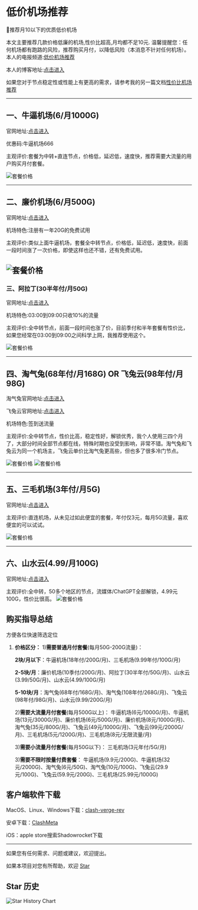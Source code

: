 # 低价机场推荐
🚀推荐月10以下的优质低价机场

本文主要推荐几款价格低廉的机场,性价比超高,月均都不足10元. 温馨提醒您：任何机场都有跑路的风险，推荐购买月付，以降低风险（本消息不针对任何机场）。本人的电报频道:[低价机场推荐](https://t.me/dijiajichangtuijian)

本人的博客地址:[点击进入 ](https://sites.google.com/view/dijiajichang)

如果您对于节点稳定性或性能上有更高的需求，请参考我的另一篇文档[性价比机场推荐](https://github.com/KaWaIDeSuNe/xingjiabijichang)

---
## 一、牛逼机场(6/月1000G)

官网地址:[点击进入](https://fast.6bcloud.top/#/register?code=5DKFf0U5)

优惠码:牛逼机场666

主观评价:套餐为中转+直连节点，价格低，延迟低，速度快，推荐需要大流量的用户购买月付套餐。

![套餐价格](https://github.com/KaWaIDeSuNe/dijiajichang/assets/34272737/41a7d9b7-2de3-4a08-9591-977f4af985df)

---

## 二、廉价机场(6/月500G)

官网地址:[点击进入](https://廉价机场.com/#/register?code=YGKMsx4B)

机场特色:注册有一年20G的免费试用

主观评价:类似上面牛逼机场，套餐全中转节点，价格低，延迟低，速度快，前面一段时间涨了一次价格，即使这样也还不错，还有免费试用。

![套餐价格](https://github.com/user-attachments/assets/07e22b26-f583-4568-be68-10fea1f4cc2f)
---
### 三、阿拉丁(30半年付/月50G)

官网地址:[点击进入](https://www.aladingnet.com/register?aff=Xbkrk4U4K9)

机场特色:03:00到09:00只收10%的流量

主观评价:全中转节点，前面一段时间也涨了价，目前季付和半年套餐有性价比，如果您经常在03:00到09:00之间科学上网，我推荐使用这个。

![套餐价格](https://github.com/user-attachments/assets/56556ce9-962f-4467-8cb8-cd3166aa02f6)

---
## 四、淘气兔(68年付/月168G) OR 飞兔云(98年付/月98G)

淘气兔官网地址:[点击进入](https://vip.taoqitu.pro/index.html?register=5P3PPWZM)

飞兔云官网地址:[点击进入](https://xn--9kq10e0y7h.site/index.html?register=C0ZvbxgX)

机场特色:签到送流量

主观评价:全中转节点，性价比高，稳定性好，解锁优秀，我个人使用三四个月了，大部分时间全部节点都在线，特殊时期也没受到影响，非常不错。淘气兔和飞兔云为同一个机场主，飞兔云单价比淘气兔更高些，但也多了很多冷门节点。


![套餐价格](https://github.com/user-attachments/assets/23554b5d-8115-40b8-9fed-5ac22ba7e61e)
![套餐价格](https://github.com/user-attachments/assets/88f36705-24ef-4cc2-83a5-66140439e60f)

---
## 五、三毛机场(3年付/月5G)
官网地址:[点击进入](https://smjcdh.com/#/register?code=MeNgAoac)

主观评价:直连机场，从未见过如此便宜的套餐，年付仅3元，每月5G流量，喜欢便宜的可以试试。

![套餐价格](https://github.com/user-attachments/assets/2aa8dd26-a179-4a69-970b-598ab24e81b3)


---
## 六、山水云(4.99/月100G)

官网地址:[点击进入](https://bbb.ssy614.com/#/register?code=mXnyRSJX)

主观评价:全中转，50多个地区的节点，流媒体/ChatGPT全部解锁，4.99元100G，性价比很高。
![套餐价格](https://github.com/user-attachments/assets/f730edd7-6eac-4e0b-beb1-4d9b6f1e4666)



## 购买指导总结
方便各位快速筛选定位

1. **价格区分：**
     1)**需要普通月付套餐**(每月50G-200G流量)：
   
   **2块/月以下**：牛逼机场(18年付/200G/月)、三毛机场(9.99年付/100G/月)
   
   **2-5块/月**：廉价机场(10季付/200G/月)、阿拉丁(30半年付/50G/月)、山水云(3.99/50G/月)、山水云(4.99/100G/月)
   
   **5-10块/月**：淘气兔(68年付/168G/月)、淘气兔(108年付/268G/月)、飞兔云(98年付/98G/月)、山水云(9.99/200G/月)
   
    2)**需要大流量月付套餐**(每月500G以上)：
     牛逼机场(6元/1000G/月)、牛逼机场(13元/3000G/月)、廉价机场(6元/500G/月)、廉价机场(8元/1000G/月)、淘气兔(35元/800G/月)、飞兔云(49元/1000G/月)、飞兔云(99元/2000G/月)、三毛机场(5元/1200G/月)、三毛机场(8元/无限流量/月)
   
   3)**需要小流量月付套餐**(每月50G以下)：
   三毛机场(3元年付/5G/月)
   
   3)**需要不限时按量付费套餐**：
   牛逼机场(9.9元/200G)、牛逼机场(32元/2000G)、淘气兔(6元/50G)、淘气兔(10元/100G)、飞兔云(29.9元/100G)、飞兔云(59.9元/200G)、三毛机场(25.99元/1000G)

## 客户端软件下载
MacOS、Linux、Windows下载：[clash-verge-rev](https://github.com/clash-verge-rev/clash-verge-rev/releases)

安卓下载：[ClashMeta](https://github.com/MetaCubeX/ClashMetaForAndroid/releases)

iOS：apple store搜索Shadowrocket下载

---

如果您有任何需求、问题或建议，欢迎提出。

如果本项目对您有所帮助，欢迎 [Star](https://github.com/KaWaIDeSuNe/dijiajichang)
   
## Star 历史

![Star History Chart](https://api.star-history.com/svg?repos=KaWaIDeSuNe/dijiajichang&type=Date)
